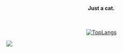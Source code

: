 <div align="center">
<b>Just a cat.</b>


<br><br/>
[![TopLangs](https://github-readme-stats.vercel.app/api/top-langs/?username=PuffMeow&layout=compact)](https://github.com/anuraghazra/github-readme-stats)
</div>

![](https://hit.yhype.me/github/profile?user_id=57290456)
